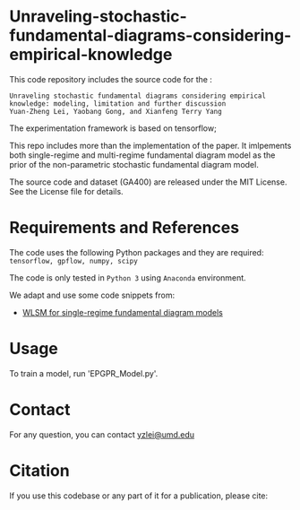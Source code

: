 # Unraveling-stochastic-fundamental-diagrams-considering-empirical-knowledge

This code repository includes the source code for the :

```
Unraveling stochastic fundamental diagrams considering empirical knowledge: modeling, limitation and further discussion
Yuan-Zheng Lei, Yaobang Gong, and Xianfeng Terry Yang
```

The experimentation framework is based on tensorflow; 

This repo includes more than the implementation of the paper. It imlpements both single-regime and multi-regime fundamental diagram model as the prior of the non-parametric stochastic fundamental diagram model. 

The source code and dataset (GA400) are released under the MIT License. See the License file for details.


# Requirements and References
The code uses the following Python packages and they are required: ``tensorflow, gpflow, numpy, scipy``

The code is only tested in ``Python 3`` using ``Anaconda`` environment.

We adapt and use some code snippets from:
* [WLSM for single-regime fundamental diagram models](https://github.com/YuanzhengLei/Weighted-the-least-square-method-for-single-regime-fundamental-diagram-models)



# Usage
To train a model, run 'EPGPR_Model.py'.

# Contact
For any question, you can contact yzlei@umd.edu

# Citation
If you use this codebase or any part of it for a publication, please cite:
```

```
